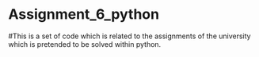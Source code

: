 # Assignment_6_python

#This is a set of code which is related to the assignments of the university which is pretended to be solved within python.

